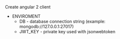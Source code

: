 Create angular 2 client

* ENVIROMENT
    * DB - database connection string (example: mongodb://127.0.0.1:27017)
    * JWT_KEY - private key used with jsonwebtoken